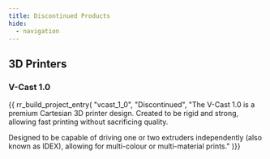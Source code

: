 ```yaml
---
title: Discontinued Products
hide:
  - navigation
---
```


## 3D Printers
### V-Cast 1.0
{{ rr_build_project_entry(
  "vcast_1_0",
  "Discontinued", 
  "The V-Cast 1.0 is a premium Cartesian 3D printer design. Created to be rigid and strong, allowing fast printing without sacrificing quality.
  
  Designed to be capable of driving one or two extruders independently (also known as IDEX), allowing for multi-colour or multi-material prints."
)}}
